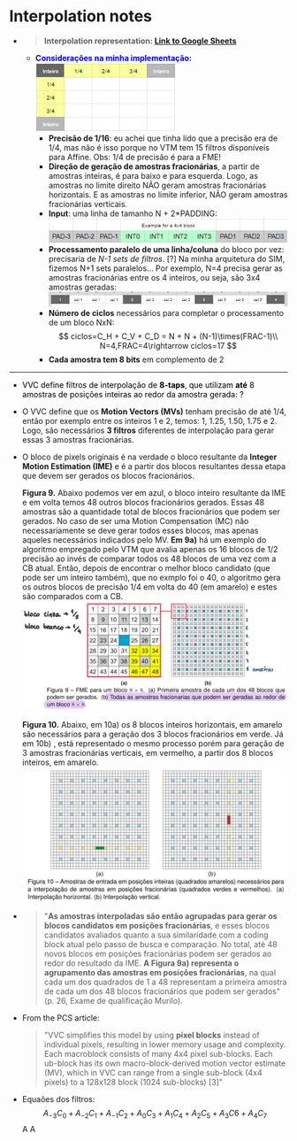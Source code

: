# Interpolation notes
- > **Interpolation representation: [Link to Google Sheets](https://docs.google.com/spreadsheets/d/1AQiJA64BiLvZiIIWtz4v4J0p_Ya3iRX3FwPq1uFpbFI/edit#gid=1674681217)**
  - **<span style="color:blue">Considerações na minha implementação:</span>**
    ![Alt text](images/interpolation_direction.png)
    - **Precisão de 1/16**: eu achei que tinha lido que a precisão era de 1/4, mas não é isso porque no VTM tem 15 filtros disponíveis para Affine.
    Obs: 1/4 de precisão é para a FME! 
    - **Direção de geração de amostras fracionárias**, a partir de amostras inteiras, é para baixo e para esquerda.
    Logo, as amostras no limite direito NÃO geram amostras fracionárias horizontais. 
    E as amostras no limite inferior, NÃO geram amostras fracionárias verticais.
    - **Input**: uma linha de tamanho N + 2*PADDING:
    ![Alt text](images/input_line_interpolation.png)
    - **Processamento paralelo de uma linha/coluna** do bloco por vez: precisaria de *N-1 sets de filtros*. 
      [?] Na minha arquitetura do SIM, fizemos N+1 sets paralelos...
      Por exemplo, N=4 precisa gerar as amostras fracionárias entre os 4 inteiros, ou seja, são 3x4 amostras geradas: ![Alt text](images/process_a_line.png)
    - **Número de ciclos** necessários para completar o processamento de um bloco NxN: 
     $$
      ciclos=C_H + C_V + C_D = N + N + (N-1)\times(FRAC-1)\\
      N=4,FRAC=4\rightarrow ciclos=17
     $$
    - **Cada amostra tem 8 bits** em complemento de 2
---

- <span style="color:black"> VVC define filtros de interpolação de **8-taps**, que utilizam **até** 8 amostras de posições inteiras ao redor da amostra gerada: ? </span>
- O VVC define que os **Motion Vectors (MVs)** tenham precisão de até 1/4, então por exemplo entre os inteiros 1 e 2, temos: 1, 1.25, 1.50, 1.75 e 2. Logo, são necessários **3 filtros** diferentes de interpolação para gerar essas 3 amostras fracionárias. 
- O bloco de pixels originais é na verdade o bloco resultante da **Integer Motion Estimation (IME)** e é a partir dos blocos resultantes dessa etapa que devem ser gerados os blocos fracionários. 

    **Figura 9.** Abaixo podemos ver em azul, o bloco inteiro resultante da IME e em volta temos 48 outros blocos fracionários gerados. Essas 48 amostras são a quantidade total de blocos fracionários que podem ser gerados. 
    No caso de ser uma Motion Compensation (MC) não necessariamente se deve gerar todos esses blocos, mas apenas aqueles necessários indicados pelo MV. 
    **Em 9a)** há um exemplo do algoritmo empregado pelo VTM que avalia apenas os 16 blocos de 1/2 precisão ao invés de comparar todos os 48 blocos de uma vez com a CB atual. Então, depois de encontrar o melhor bloco candidato (que pode ser um inteiro também), que no exmplo foi o 40, o algoritmo gera os outros blocos de precisão 1/4 em volta do 40 (em amarelo) e estes são comparados com a CB.
    ![Alt text](./images/fig9_interp.jpg)

    **Figura 10.** Abaixo, em 10a) os 8 blocos inteiros horizontais, em amarelo são necessários para a geração dos 3 blocos fracionários em verde. Já em 10b) , está representado o mesmo processo porém para geração de 3 amostras fracionárias verticais, em vermelho, a partir dos 8 blocos inteiros, em amarelo.
    ![Alt text](./images/fig10_interp.jpg)

- > "**As amostras interpoladas são então agrupadas para gerar os blocos candidatos em posições fracionárias**, e esses blocos candidatos avaliados quanto a sua similaridade com a coding block atual pelo passo de busca e comparação. No total, até 48 novos blocos em posições fracionárias podem ser gerados ao redor do resultado da IME. **A Figura 9a) representa o agrupamento das amostras em posições fracionárias**, na qual cada um dos quadrados de 1 a 48 representam a primeira amostra de cada um dos 48 blocos fracionários que podem ser gerados" (p. 26, Exame de qualificação Murilo).
- From the PCS article:
    > "VVC simplifies this model by using **pixel blocks** instead of individual pixels, resulting in lower memory usage and complexity. Each macroblock consists of many 4x4 pixel sub-blocks. Each ub-block has its own macro-block-derived motion vector estimate (MV), which in VVC can range from a single sub-block (4x4 pixels) to a 128x128 block (1024 sub-blocks) [3]"

- Equaões dos filtros: 
  $$
    A_{-3}C_0+A_{-2}C_1+A_{-1}C_2+A_0C_3+A_1C_4+A_2C_5+A_3C6+A_4C_7
  $$
  A
  A


